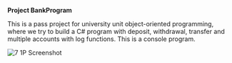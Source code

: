 **Project BankProgram**

This is a pass project for university unit object-oriented programming, where we try to build a C# program with deposit, withdrawal, transfer and multiple accounts with log functions. This is a console program.

![7 1P Screenshot](https://github.com/NguyenMav/Project_CSharp_BankProgram/assets/149219810/8b33a676-86a0-4d07-8e51-4bcf4c98b274)
